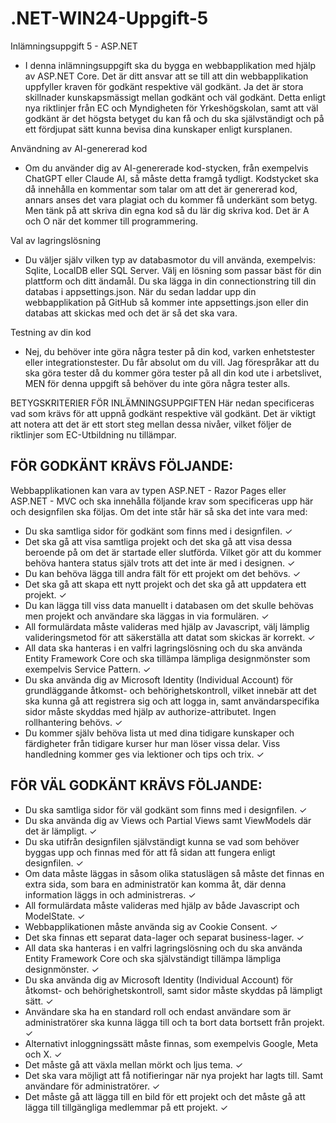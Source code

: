 # .NET-WIN24-Uppgift-5

Inlämningsuppgift 5 - ASP.NET
- I denna inlämningsuppgift ska du bygga en webbapplikation med hjälp av ASP.NET Core. Det är ditt ansvar att se till att din webbapplikation uppfyller kraven för godkänt respektive väl godkänt. Ja det är stora skillnader kunskapsmässigt mellan godkänt och väl godkänt. Detta enligt nya riktlinjer från EC och Myndigheten för Yrkeshögskolan, samt att väl godkänt är det högsta betyget du kan få och du ska självständigt och på ett fördjupat sätt kunna bevisa dina kunskaper enligt kursplanen.

Användning av AI-genererad kod
- Om du använder dig av AI-genererade kod-stycken, från exempelvis ChatGPT eller Claude AI, så måste detta framgå tydligt. Kodstycket ska då innehålla en kommentar som talar om att det är genererad kod, annars anses det vara plagiat och du kommer få underkänt som betyg. Men tänk på att skriva din egna kod så du lär dig skriva kod. Det är A och O när det kommer till programmering.

Val av lagringslösning
- Du väljer själv vilken typ av databasmotor du vill använda, exempelvis: Sqlite, LocalDB eller SQL Server. Välj en lösning som passar bäst för din plattform och ditt ändamål. Du ska lägga in din connectionstring till din databas i appsettings.json. När du sedan laddar upp din webbapplikation på GitHub så kommer inte appsettings.json eller din databas att skickas med och det är så det ska vara.

Testning av din kod
- Nej, du behöver inte göra några tester på din kod, varken enhetstester eller integrationstester. Du får absolut om du vill. Jag förespråkar att du ska göra tester då du kommer göra tester på all din kod ute i arbetslivet, MEN för denna uppgift så behöver du inte göra några tester alls.



BETYGSKRITERIER FÖR INLÄMNINGSUPPGIFTEN
Här nedan specificeras vad som krävs för att uppnå godkänt respektive väl godkänt. Det är viktigt att notera att det är ett stort steg mellan dessa nivåer, vilket följer de riktlinjer som EC-Utbildning nu tillämpar.

## FÖR GODKÄNT KRÄVS FÖLJANDE:

Webbapplikationen kan vara av typen ASP.NET - Razor Pages eller ASP.NET - MVC och ska innehålla följande krav som specificeras upp här och designfilen ska följas. Om det inte står här så ska det inte vara med:
- Du ska samtliga sidor för godkänt som finns med i designfilen. &#10003;
- Det ska gå att visa samtliga projekt och det ska gå att visa dessa beroende på om det är startade eller slutförda. Vilket gör att du kommer behöva hantera status själv trots att det inte är med i designen. &#10003;
- Du kan behöva lägga till andra fält för ett projekt om det behövs. &#10003;
- Det ska gå att skapa ett nytt projekt och det ska gå att uppdatera ett projekt. &#10003;
- Du kan lägga till viss data manuellt i databasen om det skulle behövas men projekt och användare ska läggas in via formulären. &#10003;
- All formulärdata måste valideras med hjälp av Javascript, välj lämplig valideringsmetod för att säkerställa att datat som skickas är korrekt. &#10003;
- All data ska hanteras i en valfri lagringslösning och du ska använda Entity Framework Core och ska tillämpa lämpliga designmönster som exempelvis Service Pattern. &#10003;
- Du ska använda dig av Microsoft Identity (Individual Account) för grundläggande åtkomst- och behörighetskontroll, vilket innebär att det ska kunna gå att registrera sig och att logga in, samt användarspecifika sidor måste skyddas med hjälp av authorize-attributet. Ingen rollhantering behövs. &#10003;
- Du kommer själv behöva lista ut med dina tidigare kunskaper och färdigheter från tidigare kurser hur man löser vissa delar. Viss handledning kommer ges via lektioner och tips och trix. &#10003;

## FÖR VÄL GODKÄNT KRÄVS FÖLJANDE:
- Du ska samtliga sidor för väl godkänt som finns med i designfilen. &#10003;
- Du ska använda dig av Views och Partial Views samt ViewModels där det är lämpligt. &#10003;
- Du ska utifrån designfilen självständigt kunna se vad som behöver byggas upp och finnas med för att få sidan att fungera enligt designfilen. &#10003;
- Om data måste läggas in såsom olika statuslägen så måste det finnas en extra sida, som bara en administratör kan komma åt, där denna information läggs in och administreras. &#10003;
- All formulärdata måste valideras med hjälp av både Javascript och ModelState. &#10003;
- Webbapplikationen måste använda sig av Cookie Consent. &#10003;
- Det ska finnas ett separat data-lager och separat business-lager. &#10003;
- All data ska hanteras i en valfri lagringslösning och du ska använda Entity Framework Core och ska självständigt tillämpa lämpliga designmönster. &#10003;
- Du ska använda dig av Microsoft Identity (Individual Account) för åtkomst- och behörighetskontroll, samt sidor måste skyddas på lämpligt sätt. &#10003;
- Användare ska ha en standard roll och endast användare som är administratörer ska kunna lägga till och ta bort data bortsett från projekt. &#10003;
- Alternativt inloggningssätt måste finnas, som exempelvis Google, Meta och X. &#10003;
- Det måste gå att växla mellan mörkt och ljus tema. &#10003;
- Det ska vara möjligt att få notifieringar när nya projekt har lagts till. Samt användare för administratörer. &#10003;
- Det måste gå att lägga till en bild för ett projekt och det måste gå att lägga till tillgängliga medlemmar på ett projekt. &#10003;
